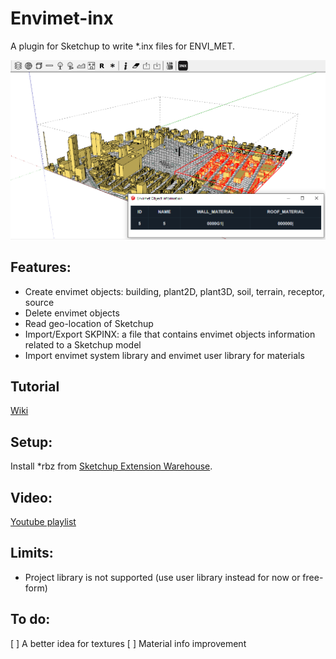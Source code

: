 # Envimet-inx
A plugin for Sketchup to write *.inx files for ENVI_MET.

![Tutorial](https://github.com/AntonelloDN/Envimet-inx/blob/master/examples/EnvimetINX.PNG)

## Features:
- Create envimet objects: building, plant2D, plant3D, soil, terrain, receptor, source
- Delete envimet objects
- Read geo-location of Sketchup
- Import/Export SKPINX: a file that contains envimet objects information related to a Sketchup model
- Import envimet system library and envimet user library for materials

## Tutorial
[Wiki](https://github.com/AntonelloDN/Envimet-inx/wiki)

## Setup:
Install *rbz from [Sketchup Extension Warehouse](https://extensions.sketchup.com/extension/e99e6c45-22c1-4c43-9c2e-d6d326925763/envimet-inx).

## Video:
[Youtube playlist](https://www.youtube.com/playlist?list=PLVk71QLjaA6PjTkmDH3mwLHAcHBp3lI94)

## Limits:
- Project library is not supported (use user library instead for now or free-form)

## To do:
[ ] A better idea for textures
[ ] Material info improvement
